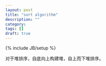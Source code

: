 ```yaml
---
layout: post
title: "sort algorithm"
description: ""
category: 
tags: []
draft: true
---
```

{% include JB/setup %}

对于堆排序，自底向上构建堆，自上而下堆排序。

